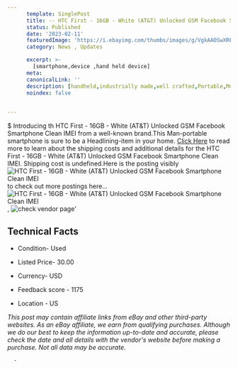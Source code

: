```yaml
---
      template: SinglePost
      title: -- HTC First - 16GB - White (AT&T) Unlocked GSM Facebook Smartphone Clean IMEI
      status: Published
      date: '2023-02-11'
      featuredImage: 'https://i.ebayimg.com/thumbs/images/g/VgkAAOSwXRFjlO~g/s-l225.jpg'
      category: News , Updates

      excerpt: >-
        [smartphone,device ,hand held device]
      meta:
      canonicalLink: ''
      description: [handheld,industrially made,well crafted,Portable,Mobile,Compact,Convenient,Lightweight,Maneuverable,Man-portable,Miniature,Carriable,Hand-held,Light,Holdable,Transportable,Mobile device,Pocket-sized,On-the-go,Wireless,Cordless,Compact size,Convenient size, smartphone,device ,hand held device]
      noindex: false
      

---
```

$
      Introducing th HTC First - 16GB - White (AT&T) Unlocked GSM Facebook Smartphone Clean IMEI from a well-known brand.This Man-portable smartphone is sure to be a Headlining-item in your home. [Click Here](https://www.ebay.com/itm/304787129838?hash=item46f6ba85ee%3Ag%3AVgkAAOSwXRFjlO%7Eg&mkevt=1&mkcid=1&mkrid=711-53200-19255-0&campid=%253CePNCampaignId%253E&customid=%253CreferenceId%253E&toolid=10049) to read more to learn about the shipping costs and additional details for the HTC First - 16GB - White (AT&T) Unlocked GSM Facebook Smartphone Clean IMEI. Shipping cost is undefined.Here is the posting visibly ![HTC First - 16GB - White (AT&T) Unlocked GSM Facebook Smartphone Clean IMEI](https://i.ebayimg.com/thumbs/images/g/VgkAAOSwXRFjlO~g/s-l225.jpg) to check out more postings here... ![HTC First - 16GB - White (AT&T) Unlocked GSM Facebook Smartphone Clean IMEI](https://i.ebayimg.com/images/g/VgkAAOSwXRFjlO~g/s-l1200.jpg), ![check vendor page](https://origin-galleryplus.ebayimg.com/ws/web/304787129838_2_0_1/225x225.jpg,https://origin-galleryplus.ebayimg.com/ws/web/304787129838_3_0_1/225x225.jpg)'

      

 ## Technical Facts 



     
      

 - Condition- Used 


      

 - Listed Price- 30.00 


      

 - Currency- USD 


      

 - Feedback score - 1175 


      

 - Location - US 


      
      

 *_This post may contain affiliate links from eBay and other third-party websites. As an eBay affiliate, we earn from qualifying purchases. Although we do our best to keep the information up-to-date and accurate, please check the date and all details with the vendor's website before making a purchase. Not all data may be accurate._*




      -
